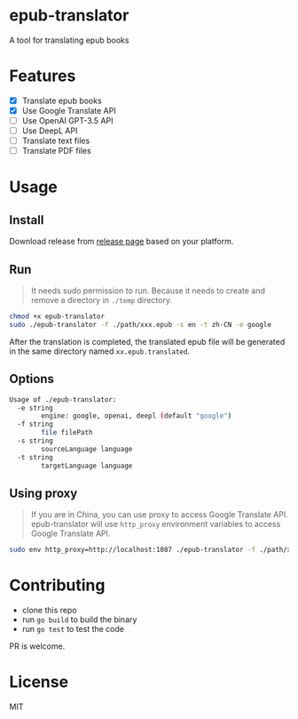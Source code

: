 # epub-translator
A tool for translating epub books

# Features

- [x] Translate epub books
- [x] Use Google Translate API
- [ ] Use OpenAI GPT-3.5 API
- [ ] Use DeepL API
- [ ] Translate text files
- [ ] Translate PDF files

# Usage

## Install

Download release from [release page](https://github.com/smark-d/epub-translator/releases) based on your platform.

## Run

> It needs sudo permission to run. Because it needs to create and remove a directory in `./temp` directory.

```bash
chmod +x epub-translator
sudo ./epub-translator -f ./path/xxx.epub -s en -t zh-CN -e google
```

After the translation is completed, the translated epub file will be generated in the same directory named `xx.epub.translated`.

## Options

```bash
Usage of ./epub-translator:
  -e string
        engine: google, openai, deepl (default "google")
  -f string
        file filePath
  -s string
        sourceLanguage language
  -t string
        targetLanguage language
```

## Using proxy

> If you are in China, you can use proxy to access Google Translate API.
> epub-translator will use `http_proxy` environment variables to access Google Translate API.

```bash
sudo env http_proxy=http://localhost:1087 ./epub-translator -f ./path/xxx.epub -s en -t zh-CN -e google
```

# Contributing

- clone this repo
- run `go build` to build the binary
- run `go test` to test the code

PR is welcome.

# License

MIT